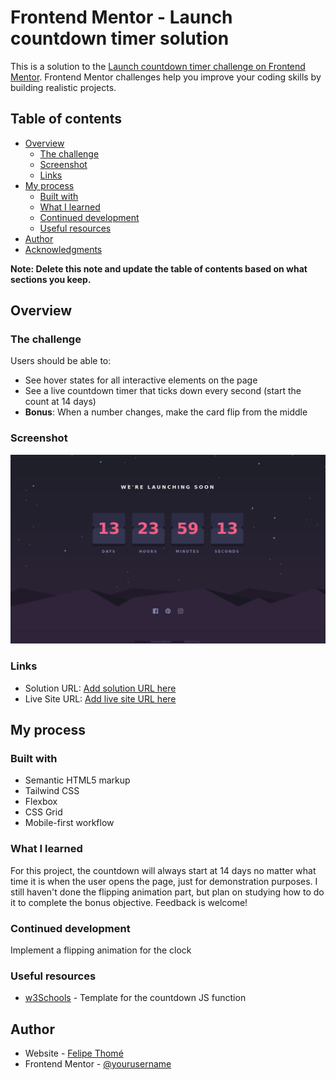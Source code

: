 # Frontend Mentor - Launch countdown timer solution

This is a solution to the [Launch countdown timer challenge on Frontend Mentor](https://www.frontendmentor.io/challenges/launch-countdown-timer-N0XkGfyz-). Frontend Mentor challenges help you improve your coding skills by building realistic projects. 

## Table of contents

- [Overview](#overview)
  - [The challenge](#the-challenge)
  - [Screenshot](#screenshot)
  - [Links](#links)
- [My process](#my-process)
  - [Built with](#built-with)
  - [What I learned](#what-i-learned)
  - [Continued development](#continued-development)
  - [Useful resources](#useful-resources)
- [Author](#author)
- [Acknowledgments](#acknowledgments)

**Note: Delete this note and update the table of contents based on what sections you keep.**

## Overview

### The challenge

Users should be able to:

- See hover states for all interactive elements on the page
- See a live countdown timer that ticks down every second (start the count at 14 days)
- **Bonus**: When a number changes, make the card flip from the middle

### Screenshot

![](./images/Screenshot%202023-03-15%20at%2010-49-51%20Frontend%20Mentor%20Launch%20countdown%20timer.png)

### Links

- Solution URL: [Add solution URL here](https://your-solution-url.com)
- Live Site URL: [Add live site URL here](https://your-live-site-url.com)

## My process

### Built with

- Semantic HTML5 markup
- Tailwind CSS
- Flexbox
- CSS Grid
- Mobile-first workflow

### What I learned

For this project, the countdown will always start at 14 days no matter what time it is when the user opens the page, just for demonstration purposes. I still haven't done the flipping animation part, but plan on studying how to do it to complete the bonus objective. Feedback is welcome!

### Continued development

Implement a flipping animation for the clock

### Useful resources

- [w3Schools](https://www.w3schools.com/howto/howto_js_countdown.asp) - Template for the countdown JS function


## Author

- Website - [Felipe Thomé](https://www.github.com/felipetn1989)
- Frontend Mentor - [@yourusername](https://www.frontendmentor.io/profile/yourusername)

